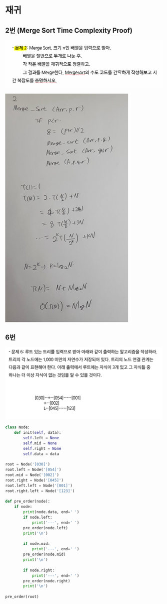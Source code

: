 # 재귀

## 2번 (Merge Sort Time Complexity Proof)

![재귀_2](5_재귀.assets/재귀_2.PNG)

![51](5_재귀.assets/51.PNG)

## 6번

![image-20210926214721791](5_재귀.assets/image-20210926214721791.png)

```python
class Node:
    def init(self, data):
        self.left = None
        self.mid = None
        self.right = None
        self.data = data

root = Node('[030]')
root.left = Node('[054]')
root.mid = Node('[002]')
root.right = Node('[045]')
root.left.left = Node('[001]')
root.right.left = Node('[123]')

def pre_order(node):
    if node:
        print(node.data, end=' ')
        if node.left:
            print('---', end=' ')
        pre_order(node.left)
        print('\n')

        if node.mid:
            print('---', end=' ')
        pre_order(node.mid)
        print('\n')

        if node.right:
            print('---', end=' ')
        pre_order(node.right)
        print('\n')

pre_order(root)
```

